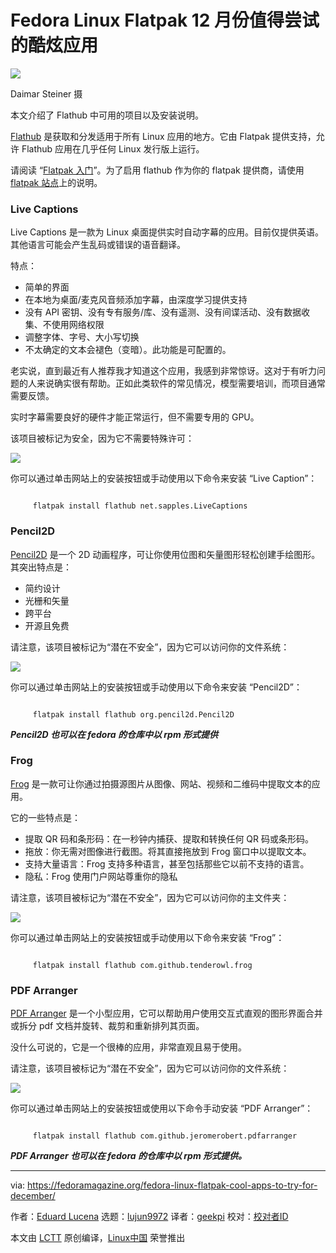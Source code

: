 [#]: subject: "Fedora Linux Flatpak cool apps to try for December"
[#]: via: "https://fedoramagazine.org/fedora-linux-flatpak-cool-apps-to-try-for-december/"
[#]: author: "Eduard Lucena https://fedoramagazine.org/author/x3mboy/"
[#]: collector: "lujun9972/lctt-scripts-1700446145"
[#]: translator: "geekpi"
[#]: reviewer: " "
[#]: publisher: " "
[#]: url: " "

Fedora Linux Flatpak 12 月份值得尝试的酷炫应用
======

![][1]

Daimar Steiner 摄

本文介绍了 Flathub 中可用的项目以及安装说明。

[Flathub][2] 是获取和分发适用于所有 Linux 应用的地方。它由 Flatpak 提供支持，允许 Flathub 应用在几乎任何 Linux 发行版上运行。

请阅读 “[Flatpak 入门][3]”。为了启用 flathub 作为你的 flatpak 提供商，请使用 [flatpak 站点][4]上的说明。

### Live Captions

Live Captions 是一款为 Linux 桌面提供实时自动字幕的应用。目前仅提供英语。其他语言可能会产生乱码或错误的语音翻译。

特点：

   * 简单的界面
   * 在本地为桌面/麦克风音频添加字幕，由深度学习提供支持
   * 没有 API 密钥、没有专有服务/库、没有遥测、没有间谍活动、没有数据收集、不使用网络权限
   * 调整字体、字号、大小写切换
   * 不太确定的文本会褪色（变暗）。此功能是可配置的。



老实说，直到最近有人推荐我才知道这个应用，我感到非常惊讶。这对于有听力问题的人来说确实很有帮助。正如此类软件的常见情况，模型需要培训，而项目通常需要反馈。

实时字幕需要良好的硬件才能正常运行，但不需要专用的 GPU。

该项目被标记为安全，因为它不需要特殊许可：

![][5]

你可以通过单击网站上的安装按钮或手动使用以下命令来安装 “Live Caption”：

````

     flatpak install flathub net.sapples.LiveCaptions

````

### Pencil2D

[Pencil2D][6] 是一个 2D 动画程序，可让你使用位图和矢量图形轻松创建手绘图形。其突出特点是：

   * 简约设计
   * 光栅和矢量
   * 跨平台
   * 开源且免费



请注意，该项目被标记为“潜在不安全”，因为它可以访问你的文件系统：

![][7]

你可以通过单击网站上的安装按钮或手动使用以下命令来安装 “Pencil2D”：

````

     flatpak install flathub org.pencil2d.Pencil2D

````

_**Pencil2D 也可以在 fedora 的仓库中以 rpm 形式提供**_

### Frog

[Frog][8] 是一款可让你通过拍摄源图片从图像、网站、视频和二维码中提取文本的应用。

它的一些特点是：

   * 提取 QR 码和条形码：在一秒钟内捕获、提取和转换任何 QR 码或条形码。
   * 拖放：你无需对图像进行截图。将其直接拖放到 Frog 窗口中以提取文本。
   * 支持大量语言：Frog 支持多种语言，甚至包括那些它以前不支持的语言。
   * 隐私：Frog 使用门户网站尊重你的隐私



请注意，该项目被标记为“潜在不安全”，因为它可以访问你的主文件夹：

![][9]

你可以通过单击网站上的安装按钮或手动使用以下命令来安装 “Frog”：

````

     flatpak install flathub com.github.tenderowl.frog

````

### PDF Arranger

[PDF Arranger][10] 是一个小型应用，它可以帮助用户使用交互式直观的图形界面合并或拆分 pdf 文档并旋转、裁剪和重新排列其页面。

没什么可说的，它是一个很棒的应用，非常直观且易于使用。

请注意，该项目被标记为“潜在不安全”，因为它可以访问你的文件系统：

![][11]

你可以通过单击网站上的安装按钮或使用以下命令手动安装 “PDF Arranger”：

````

     flatpak install flathub com.github.jeromerobert.pdfarranger

````

_**PDF Arranger 也可以在 fedora 的仓库中以 rpm 形式提供。**_

--------------------------------------------------------------------------------

via: https://fedoramagazine.org/fedora-linux-flatpak-cool-apps-to-try-for-december/

作者：[Eduard Lucena][a]
选题：[lujun9972][b]
译者：[geekpi](https://github.com/geekpi)
校对：[校对者ID](https://github.com/校对者ID)

本文由 [LCTT](https://github.com/LCTT/TranslateProject) 原创编译，[Linux中国](https://linux.cn/) 荣誉推出

[a]: https://fedoramagazine.org/author/x3mboy/
[b]: https://github.com/lujun9972
[1]: https://fedoramagazine.org/wp-content/uploads/2023/11/Flatpak_feature_im_Dec-23-816x345.jpg
[2]: https://flathub.org
[3]: https://fedoramagazine.org/getting-started-flatpak/
[4]: https://flatpak.org/setup/Fedora
[5]: https://fedoramagazine.org/wp-content/uploads/2023/10/image-2.png
[6]: https://flathub.org/apps/org.pencil2d.Pencil2D
[7]: https://fedoramagazine.org/wp-content/uploads/2023/11/image.png
[8]: https://flathub.org/apps/com.github.tenderowl.frog
[9]: https://fedoramagazine.org/wp-content/uploads/2023/11/image-1.png
[10]: https://flathub.org/apps/com.github.jeromerobert.pdfarranger
[11]: https://fedoramagazine.org/wp-content/uploads/2023/11/image-2.png
